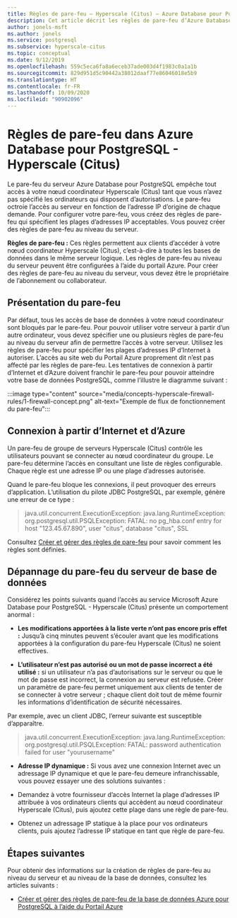 ```yaml
---
title: Règles de pare-feu – Hyperscale (Citus) – Azure Database pour PostgreSQL
description: Cet article décrit les règles de pare-feu d’Azure Database pour PostgreSQL - Hyperscale (Citus).
author: jonels-msft
ms.author: jonels
ms.service: postgresql
ms.subservice: hyperscale-citus
ms.topic: conceptual
ms.date: 9/12/2019
ms.openlocfilehash: 559c5eca6fa8a6eceb37ade003d4f1983c0a1a1b
ms.sourcegitcommit: 829d951d5c90442a38012daaf77e86046018e5b9
ms.translationtype: HT
ms.contentlocale: fr-FR
ms.lasthandoff: 10/09/2020
ms.locfileid: "90902096"
---
```

# <a name="firewall-rules-in-azure-database-for-postgresql---hyperscale-citus"></a>Règles de pare-feu dans Azure Database pour PostgreSQL - Hyperscale (Citus)
Le pare-feu du serveur Azure Database pour PostgreSQL empêche tout accès à votre nœud coordinateur Hyperscale (Citus) tant que vous n’avez pas spécifié les ordinateurs qui disposent d’autorisations. Le pare-feu octroie l’accès au serveur en fonction de l’adresse IP d’origine de chaque demande.
Pour configurer votre pare-feu, vous créez des règles de pare-feu qui spécifient les plages d’adresses IP acceptables. Vous pouvez créer des règles de pare-feu au niveau du serveur.

**Règles de pare-feu :** Ces règles permettent aux clients d’accéder à votre nœud coordinateur Hyperscale (Citus), c’est-à-dire à toutes les bases de données dans le même serveur logique. Les règles de pare-feu au niveau du serveur peuvent être configurées à l’aide du portail Azure. Pour créer des règles de pare-feu au niveau du serveur, vous devez être le propriétaire de l’abonnement ou collaborateur.

## <a name="firewall-overview"></a>Présentation du pare-feu
Par défaut, tous les accès de base de données à votre nœud coordinateur sont bloqués par le pare-feu. Pour pouvoir utiliser votre serveur à partir d’un autre ordinateur, vous devez spécifier une ou plusieurs règles de pare-feu au niveau du serveur afin de permettre l’accès à votre serveur. Utilisez les règles de pare-feu pour spécifier les plages d’adresses IP d’Internet à autoriser. L’accès au site web du Portail Azure proprement dit n’est pas affecté par les règles de pare-feu.
Les tentatives de connexion à partir d’Internet et d’Azure doivent franchir le pare-feu pour pouvoir atteindre votre base de données PostgreSQL, comme l’illustre le diagramme suivant :

:::image type="content" source="media/concepts-hyperscale-firewall-rules/1-firewall-concept.png" alt-text="Exemple de flux de fonctionnement du pare-feu":::

## <a name="connecting-from-the-internet-and-from-azure"></a>Connexion à partir d’Internet et d’Azure

Un pare-feu de groupe de serveurs Hyperscale (Citus) contrôle les utilisateurs pouvant se connecter au nœud coordinateur du groupe. Le pare-feu détermine l’accès en consultant une liste de règles configurable. Chaque règle est une adresse IP ou une plage d’adresses autorisée.

Quand le pare-feu bloque les connexions, il peut provoquer des erreurs d’application. L’utilisation du pilote JDBC PostgreSQL, par exemple, génère une erreur de ce type :

> java.util.concurrent.ExecutionException: java.lang.RuntimeException: org.postgresql.util.PSQLException: FATAL: no pg\_hba.conf entry for host "123.45.67.890", user "citus", database "citus", SSL

Consultez [Créer et gérer des règles de pare-feu](howto-hyperscale-manage-firewall-using-portal.md) pour savoir comment les règles sont définies.

## <a name="troubleshooting-the-database-server-firewall"></a>Dépannage du pare-feu du serveur de base de données
Considérez les points suivants quand l’accès au service Microsoft Azure Database pour PostgreSQL - Hyperscale (Citus) présente un comportement anormal :

* **Les modifications apportées à la liste verte n’ont pas encore pris effet :** Jusqu’à cinq minutes peuvent s’écouler avant que les modifications apportées à la configuration du pare-feu Hyperscale (Citus) ne soient effectives.

* **L’utilisateur n’est pas autorisé ou un mot de passe incorrect a été utilisé :** si un utilisateur n’a pas d’autorisations sur le serveur ou que le mot de passe est incorrect, la connexion au serveur est refusée. Créer un paramètre de pare-feu permet uniquement aux clients de tenter de se connecter à votre serveur ; chaque client doit tout de même fournir les informations d’identification de sécurité nécessaires.

Par exemple, avec un client JDBC, l’erreur suivante est susceptible d’apparaître.
> java.util.concurrent.ExecutionException: java.lang.RuntimeException: org.postgresql.util.PSQLException: FATAL: password authentication failed for user "yourusername"

* **Adresse IP dynamique :** Si vous avez une connexion Internet avec un adressage IP dynamique et que le pare-feu demeure infranchissable, vous pouvez essayer une des solutions suivantes :

* Demandez à votre fournisseur d’accès Internet la plage d’adresses IP attribuée à vos ordinateurs clients qui accèdent au nœud coordinateur Hyperscale (Citus), puis ajoutez cette plage dans une règle de pare-feu.

* Obtenez un adressage IP statique à la place pour vos ordinateurs clients, puis ajoutez l’adresse IP statique en tant que règle de pare-feu.

## <a name="next-steps"></a>Étapes suivantes
Pour obtenir des informations sur la création de règles de pare-feu au niveau du serveur et au niveau de la base de données, consultez les articles suivants :
* [Créer et gérer des règles de pare-feu de la base de données Azure pour PostgreSQL à l’aide du Portail Azure](howto-hyperscale-manage-firewall-using-portal.md)
